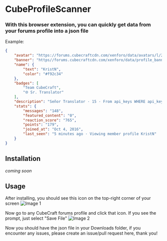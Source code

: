 # CubeProfileScanner

### With this browser extension, you can quickly get data from your forums profile into a json file
Example:
```json
{
    "avatar": "https://forums.cubecraftcdn.com/xenforo/data/avatars/l/218/218925.jpg?1633643936",
    "banner": "https//forums.cubecraftcdn.com/xenforo/data/profile_banners/l/218/218925.jpg?1633274631",
    "name": {
        "text": "KristN",
        "color": "#f92c34"
    },
    "badges": [
        "Team CubeCraft",
        "🌐 Sr. Translator"
    ],
    "description": "Señor Translator · 15 · From api_keys WHERE api_key = ?, [hashed_key]",
    "stats": {
        "messages": "148",
        "featured_content": "0",
        "reaction_score": "765",
        "points": "179",
        "joined_at": "Oct 4, 2016",
        "last_seen": "5 minutes ago · Viewing member profile KristN"
    }
}
```
## Installation 
*coming soon*

## Usage
After installing, you should see this icon on the top-right corner of your screen 
![Image 1](https://i.imgur.com/lMmJfLY.png)

Now go to any CubeCraft forums profile and click that icon. If you see the prompt, just select "Save File"
![Image 2](https://i.imgur.com/egcYYPP.png)

Now you should have the json file in your Downloads folder, if you encounter any issues, please create an issue/pull request here, thank you!
